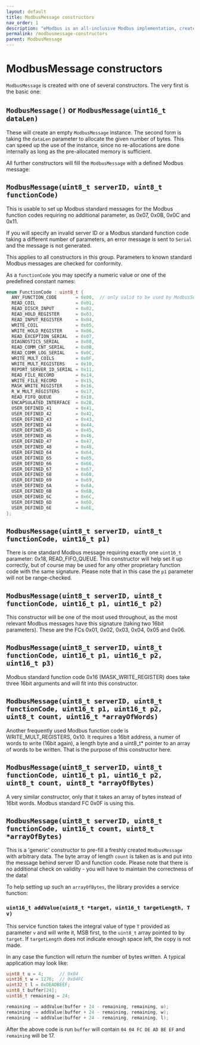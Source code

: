```yaml
---
layout: default
title: ModbusMessage constructors
nav_order: 1
description: "eModbus is an all-inclusive Modbus implementation, created for ESP32 and Arduino"
permalink: /modbusmessage-constructors
parent: ModbusMessage
---
```


# ModbusMessage constructors

`ModbusMessage` is created with one of several constructors. 
The very first is the basic one:

## `ModbusMessage()` or `ModbusMessage(uint16_t dataLen)`
These will create an empty `ModbusMessage` instance. 
The second form is taking the `dataLen` parameter to allocate the given number of bytes.
This can speed up the use of the instance, since no re-allocations are done internally as long as the pre-allocated memory is sufficient.

All further constructors will fill the `ModbusMessage` with a defined Modbus message:

## `ModbusMessage(uint8_t serverID, uint8_t functionCode)`
This is usable to set up Modbus standard messages for the Modbus function codes requiring no additional parameter, as 0x07, 0x0B, 0x0C and 0x11.

If you will specify an invalid server ID or a Modbus standard function code taking a different number of parameters, an error message is sent to `Serial` and the message is not generated.

This applies to all constructors in this group.
Parameters to known standard Modbus messages are checked for conformity.

<a name="functioncodes">As</a> a `functionCode` you may specify a numeric value or one of the predefined constant names:

```cpp
enum FunctionCode : uint8_t {
  ANY_FUNCTION_CODE       = 0x00,  // only valid to be used by ModbusServer/ModbusBridge!
  READ_COIL               = 0x01,
  READ_DISCR_INPUT        = 0x02,
  READ_HOLD_REGISTER      = 0x03,
  READ_INPUT_REGISTER     = 0x04,
  WRITE_COIL              = 0x05,
  WRITE_HOLD_REGISTER     = 0x06,
  READ_EXCEPTION_SERIAL   = 0x07,
  DIAGNOSTICS_SERIAL      = 0x08,
  READ_COMM_CNT_SERIAL    = 0x0B,
  READ_COMM_LOG_SERIAL    = 0x0C,
  WRITE_MULT_COILS        = 0x0F,
  WRITE_MULT_REGISTERS    = 0x10,
  REPORT_SERVER_ID_SERIAL = 0x11,
  READ_FILE_RECORD        = 0x14,
  WRITE_FILE_RECORD       = 0x15,
  MASK_WRITE_REGISTER     = 0x16,
  R_W_MULT_REGISTERS      = 0x17,
  READ_FIFO_QUEUE         = 0x18,
  ENCAPSULATED_INTERFACE  = 0x2B,
  USER_DEFINED_41         = 0x41,
  USER_DEFINED_42         = 0x42,
  USER_DEFINED_43         = 0x43,
  USER_DEFINED_44         = 0x44,
  USER_DEFINED_45         = 0x45,
  USER_DEFINED_46         = 0x46,
  USER_DEFINED_47         = 0x47,
  USER_DEFINED_48         = 0x48,
  USER_DEFINED_64         = 0x64,
  USER_DEFINED_65         = 0x65,
  USER_DEFINED_66         = 0x66,
  USER_DEFINED_67         = 0x67,
  USER_DEFINED_68         = 0x68,
  USER_DEFINED_69         = 0x69,
  USER_DEFINED_6A         = 0x6A,
  USER_DEFINED_6B         = 0x6B,
  USER_DEFINED_6C         = 0x6C,
  USER_DEFINED_6D         = 0x6D,
  USER_DEFINED_6E         = 0x6E,
};
```

## `ModbusMessage(uint8_t serverID, uint8_t functionCode, uint16_t p1)`
There is one standard Modbus message requiring exactly one `uint16_t` parameter: 0x18, READ_FIFO_QUEUE.
This constructor will help set it up correctly, but of course may be used for any other proprietary function code with the same signature.
Please note that in this case the `p1` parameter will not be range-checked.

## `ModbusMessage(uint8_t serverID, uint8_t functionCode, uint16_t p1, uint16_t p2)`
This constructor will be one of the most used throughout, as the most relevant Modbus messages have this signature (taking two 16bit parameters).
These are the FCs 0x01, 0x02, 0x03, 0x04, 0x05 and 0x06.
  
## `ModbusMessage(uint8_t serverID, uint8_t functionCode, uint16_t p1, uint16_t p2, uint16_t p3)`
Modbus standard function code 0x16 (MASK_WRITE_REGISTER) does take three 16bit arguments and will fit into this constructor.
  
## `ModbusMessage(uint8_t serverID, uint8_t functionCode, uint16_t p1, uint16_t p2, uint8_t count, uint16_t *arrayOfWords)`
Another frequently used Modbus function code is WRITE_MULT_REGISTERS, 0x10. 
It requires a 16bit address, a numer of words to write (16bit again), a length byte and a uint8_t* pointer to an array of words to be written.
That is the purpose of this constructor here.
  
## `ModbusMessage(uint8_t serverID, uint8_t functionCode, uint16_t p1, uint16_t p2, uint8_t count, uint8_t *arrayOfBytes)`
A very similar constructor, only that it takes an array of bytes instead of 16bit words. Modbus standard FC 0x0F is using this.

## `ModbusMessage(uint8_t serverID, uint8_t functionCode, uint16_t count, uint8_t *arrayOfBytes)`
This is a 'generic' constructor to pre-fill a freshly created `ModbusMessage` with arbitrary data.
The byte array of length `count` is taken as is and put into the message behind server ID and function code. 
Please note that there is no additional check on validity - you will have to maintain the correctness of the data!

To help setting up such an `arrayOfBytes`, the library provides a service function:

### `uint16_t addValue(uint8_t *target, uint16_t targetLength, T v)`
This service function takes the integral value of type `T` provided as parameter `v` and will write it, MSB first, to the `uint8_t` array pointed to by `target`. If `targetLength` does not indicate enough space left, the copy is not made.

In any case the function will return the number of bytes written. A typical application may look like:

```cpp
uint8_t u = 4;      // 0x04
uint16_t w = 1276;  // 0x04FC 
uint32_t l = 0xDEADBEEF;
uint8_t buffer[24];
uint16_t remaining = 24;

remaining -= addValue(buffer + 24 - remaining, remaining, u);
remaining -= addValue(buffer + 24 - remaining, remaining, w);
remaining -= addValue(buffer + 24 - remaining, remaining, l);
```

After the above code is run `buffer` will contain `04 04 FC DE AD BE EF` and `remaining` will be 17.
